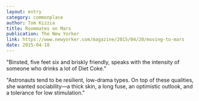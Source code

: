 ```yaml
---
layout: entry
category: commonplace
author: Tom Kizzia
title: Roommates on Mars
publication: The New Yorker
link: https://www.newyorker.com/magazine/2015/04/20/moving-to-mars
date: 2015-04-18
---
```


"Binsted, five feet six and briskly friendly, speaks with the intensity of someone who drinks a lot of Diet Coke."

"Astronauts tend to be resilient, low-drama types. On top of these qualities, she wanted sociability—a thick skin, a long fuse, an optimistic outlook, and a tolerance for low stimulation."
 
 
